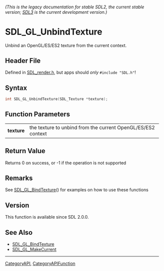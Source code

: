 ###### (This is the legacy documentation for stable SDL2, the current stable version; [SDL3](https://wiki.libsdl.org/SDL3/) is the current development version.)
# SDL_GL_UnbindTexture

Unbind an OpenGL/ES/ES2 texture from the current context.

## Header File

Defined in [SDL_render.h](https://github.com/libsdl-org/SDL/blob/SDL2/include/SDL_render.h), but apps should _only_ `#include "SDL.h"`!

## Syntax

```c
int SDL_GL_UnbindTexture(SDL_Texture *texture);

```

## Function Parameters

|                 |                                                              |
| --------------- | ------------------------------------------------------------ |
| **texture**     | the texture to unbind from the current OpenGL/ES/ES2 context |

## Return Value

Returns 0 on success, or -1 if the operation is not supported

## Remarks

See [SDL_GL_BindTexture](SDL_GL_BindTexture)() for examples on how to use
these functions

## Version

This function is available since SDL 2.0.0.

## See Also

* [SDL_GL_BindTexture](SDL_GL_BindTexture)
* [SDL_GL_MakeCurrent](SDL_GL_MakeCurrent)

----
[CategoryAPI](CategoryAPI), [CategoryAPIFunction](CategoryAPIFunction)

